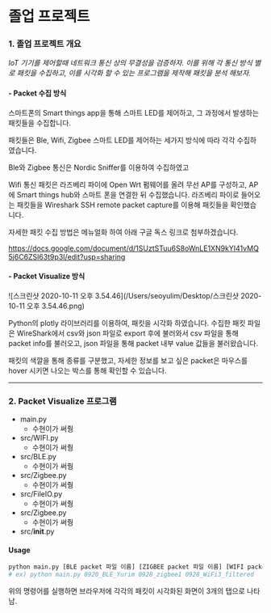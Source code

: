 # 졸업 프로젝트

### 1. 졸업 프로젝트 개요

*IoT 기기를 제어할때 네트워크 통신 상의 무결성을 검증하자. 이를 위해 각 통신 방식 별로 패킷을 수집하고, 이를 시각화 할 수 있는 프로그램을 제작해 패킷을 분석 해보자.*





#### - Packet 수집 방식

스마트폰의 Smart things app을 통해 스마트 LED를 제어하고, 그 과정에서 발생하는 패킷들을 수집합니다.

패킷들은 Ble, Wifi, Zigbee 스마트 LED를 제어하는 세가지 방식에 따라 각각 수집하였습니다.

Ble와 Zigbee 통신은 Nordic Sniffer를 이용하여 수집하였고

Wifi 통신 패킷은 라즈베리 파이에 Open Wrt 펌웨어를 올려 무선 AP를 구성하고, AP에 Smart things hub와 스마트 폰을 연결한 뒤 수집했습니다. 라즈베리 파이로 들어오는 패킷들을 Wireshark SSH remote packet capture를 이용해 패킷들을 확인했습니다.



자세한 패킷 수집 방법은 메뉴얼화 하여 아래 구글 독스 링크로 첨부하겠습니다.

https://docs.google.com/document/d/1SUztSTuu6S8oWnLE1XN9kYI41vMQ5j6C6ZSl63t9p3I/edit?usp=sharing



#### - Packet Visualize 방식

![스크린샷 2020-10-11 오후 3.54.46](/Users/seoyulim/Desktop/스크린샷 2020-10-11 오후 3.54.46.png)

Python의 plotly 라이브러리를 이용하여, 패킷을 시각화 하였습니다. 수집한 패킷 파일은 WireShark에서 csv와 json 파일로 export 후에 불러와서 csv 파일을 통해 packet info를 불러오고, json 파일을 통해 packet 내부 value 값들을 불러왔습니다.

패킷의 색깔을 통해 종류를 구분했고, 자세한 정보를 보고 싶은 packet은 마우스를 hover 시키면 나오는 박스를 통해 확인할 수 있습니다.



------

### 2. Packet Visualize 프로그램



- main.py
  - 수현이가 써줭
- src/WIFI.py
  - 수현이가 써줭
- src/BLE.py
  - 수현이가 써줭
- src/Zigbee.py
  - 수현이가 써줭
- src/FileIO.py
  - 수현이가 써줭
- src/Zigbee.py
  - 수현이가 써줭
- src/____init____.py





#### Usage

```python
python main.py [BLE packet 파일 이름] [ZIGBEE packet 파일 이름] [WIFI packet 파일 이름]
# ex) python main.py 0920_BLE_Yurim 0928_zigbee1 0928_WiFi3_filtered
```

위의 명령어를 실행하면 브라우저에 각각의 패킷이 시각화된 화면이 3개의 탭으로 나타남.
